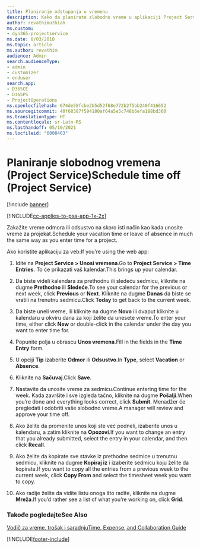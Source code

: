 ```yaml
---
title: Planiranje odstupanja u vremenu
description: Kako da planirate slobodno vreme u aplikaciji Project Service
author: revathimuthiah
ms.custom:
- dyn365-projectservice
ms.date: 8/03/2018
ms.topic: article
ms.author: revathim
audience: Admin
search.audienceType:
- admin
- customizer
- enduser
search.app:
- D365CE
- D365PS
- ProjectOperations
ms.openlocfilehash: 674de58fcbe2b5d52f68e772b2f5bb240f416652
ms.sourcegitcommit: 40f68387f594180af64a5e5c748b6efa188bd300
ms.translationtype: HT
ms.contentlocale: sr-Latn-RS
ms.lasthandoff: 05/10/2021
ms.locfileid: "6008463"
---
```

# <a name="schedule-time-off-project-service"></a><span data-ttu-id="e228d-103">Planiranje slobodnog vremena (Project Service)</span><span class="sxs-lookup"><span data-stu-id="e228d-103">Schedule time off (Project Service)</span></span>

[!include [banner](../includes/psa-now-project-operations.md)]

[!INCLUDE[cc-applies-to-psa-app-1x-2x](../includes/cc-applies-to-psa-app-1x-2x.md)]

<span data-ttu-id="e228d-104">Zakažite vreme odmora ili odsustvo na skoro isti način kao kada unosite vreme za projekat.</span><span class="sxs-lookup"><span data-stu-id="e228d-104">Schedule your vacation time or leave of absence in much the same way as you enter time for a project.</span></span>  
  
 <span data-ttu-id="e228d-105">Ako koristite aplikaciju za veb:</span><span class="sxs-lookup"><span data-stu-id="e228d-105">If you’re using the web app:</span></span>  
  
1.  <span data-ttu-id="e228d-106">Idite na **Project Service > Unosi vremena**.</span><span class="sxs-lookup"><span data-stu-id="e228d-106">Go to **Project Service > Time Entries**.</span></span> <span data-ttu-id="e228d-107">To će prikazati vaš kalendar.</span><span class="sxs-lookup"><span data-stu-id="e228d-107">This brings up your calendar.</span></span>  
  
2.  <span data-ttu-id="e228d-108">Da biste videli kalendara za prethodnu ili sledeću sedmicu, kliknite na dugme **Prethodno** ili **Sledeće**.</span><span class="sxs-lookup"><span data-stu-id="e228d-108">To see your calendar for the previous or next week, click **Previous** or **Next**.</span></span> <span data-ttu-id="e228d-109">Kliknite na dugme **Danas** da biste se vratili na trenutnu sedmicu.</span><span class="sxs-lookup"><span data-stu-id="e228d-109">Click **Today** to get back to the current week.</span></span>  
  
3.  <span data-ttu-id="e228d-110">Da biste uneli vreme, ili kliknite na dugme **Novo** ili dvaput kliknite u kalendaru u okviru dana za koji želite da unesete vreme.</span><span class="sxs-lookup"><span data-stu-id="e228d-110">To enter your time, either click **New** or double-click in the calendar under the day you want to enter time for.</span></span>  
  
4.  <span data-ttu-id="e228d-111">Popunite polja u obrascu **Unos vremena**.</span><span class="sxs-lookup"><span data-stu-id="e228d-111">Fill in the fields in the **Time Entry** form.</span></span>  
  
5.  <span data-ttu-id="e228d-112">U opciji **Tip** izaberite **Odmor** ili **Odsustvo**.</span><span class="sxs-lookup"><span data-stu-id="e228d-112">In **Type**, select **Vacation** or **Absence**.</span></span>  
  
6.  <span data-ttu-id="e228d-113">Kliknite na **Sačuvaj**.</span><span class="sxs-lookup"><span data-stu-id="e228d-113">Click **Save**.</span></span>  
  
7.  <span data-ttu-id="e228d-114">Nastavite da unosite vreme za sedmicu.</span><span class="sxs-lookup"><span data-stu-id="e228d-114">Continue entering time for the week.</span></span> <span data-ttu-id="e228d-115">Kada završite i sve izgleda tačno, kliknite na dugme **Pošalji**.</span><span class="sxs-lookup"><span data-stu-id="e228d-115">When you’re done and everything looks correct, click **Submit**.</span></span> <span data-ttu-id="e228d-116">Menadžer će pregledati i odobriti vaše slobodno vreme.</span><span class="sxs-lookup"><span data-stu-id="e228d-116">A manager will review and approve your time off.</span></span>  
  
8.  <span data-ttu-id="e228d-117">Ako želite da promenite unos koji ste već podneli, izaberite unos u kalendaru, a zatim kliknite na **Opozovi**.</span><span class="sxs-lookup"><span data-stu-id="e228d-117">If you want to change an entry that you already submitted, select the entry in your calendar, and then click **Recall**.</span></span>  
  
9. <span data-ttu-id="e228d-118">Ako želite da kopirate sve stavke iz prethodne sedmice u trenutnu sedmicu, kliknite na dugme **Kopiraj iz** i izaberite sedmicu koju želite da kopirate.</span><span class="sxs-lookup"><span data-stu-id="e228d-118">If you want to copy all the entries from a previous week to the current week, click **Copy From** and select the timesheet week you want to copy.</span></span>  
  
10. <span data-ttu-id="e228d-119">Ako radije želite da vidite listu onoga što radite, kliknite na dugme **Mreža**.</span><span class="sxs-lookup"><span data-stu-id="e228d-119">If you’d rather see a list of what you’re working on, click **Grid**.</span></span>  
  
### <a name="see-also"></a><span data-ttu-id="e228d-120">Takođe pogledajte</span><span class="sxs-lookup"><span data-stu-id="e228d-120">See Also</span></span>  
 [<span data-ttu-id="e228d-121">Vodič za vreme, trošak i saradnju</span><span class="sxs-lookup"><span data-stu-id="e228d-121">Time, Expense, and Collaboration Guide</span></span>](../psa/time-expense-collaboration-guide.md)


[!INCLUDE[footer-include](../includes/footer-banner.md)]